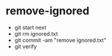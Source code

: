 # remove-ignored
- git start next
- git rm ignored.txt
- git commit -am "remove ignored.txt"
- git verify
